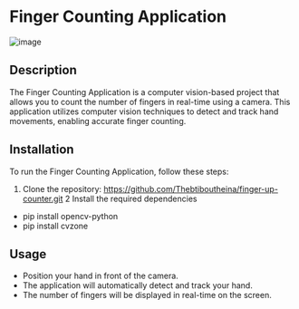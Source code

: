 # Finger Counting Application

![image](https://github.com/Thebtiboutheina/finger-up-counter/assets/58167996/5bf3f6b4-a2f2-4127-9cc5-9b2f424f5529)

## Description

The Finger Counting Application is a computer vision-based project that allows you to count the number of fingers in real-time using a camera. This application utilizes computer vision techniques to detect and track hand movements, enabling accurate finger counting.

## Installation

To run the Finger Counting Application, follow these steps:

1. Clone the repository:
https://github.com/Thebtiboutheina/finger-up-counter.git
2 Install the required dependencies
- pip install opencv-python
- pip install cvzone

## Usage
- Position your hand in front of the camera.
- The application will automatically detect and track your hand.
- The number of fingers will be displayed in real-time on the screen.
